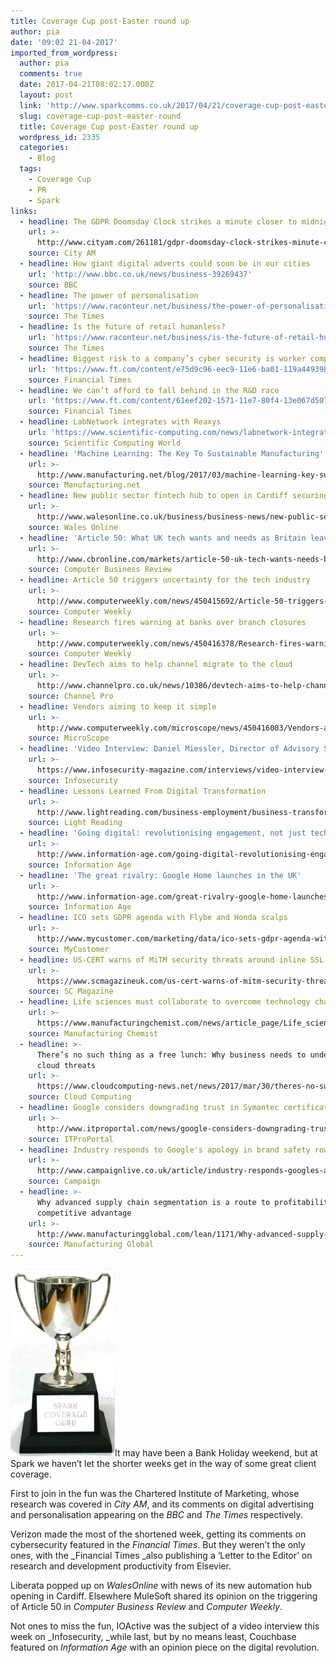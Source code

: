 ```yaml
---
title: Coverage Cup post-Easter round up
author: pia
date: '09:02 21-04-2017'
imported_from_wordpress:
  author: pia
  comments: true
  date: 2017-04-21T08:02:17.000Z
  layout: post
  link: 'http://www.sparkcomms.co.uk/2017/04/21/coverage-cup-post-easter-round/'
  slug: coverage-cup-post-easter-round
  title: Coverage Cup post-Easter round up
  wordpress_id: 2335
  categories:
    - Blog
  tags:
    - Coverage Cup
    - PR
    - Spark
links:
  - headline: The GDPR Doomsday Clock strikes a minute closer to midnight
    url: >-
      http://www.cityam.com/261181/gdpr-doomsday-clock-strikes-minute-closer-midnight-
    source: City AM
  - headline: How giant digital adverts could soon be in our cities
    url: 'http://www.bbc.co.uk/news/business-39269437'
    source: BBC
  - headline: The power of personalisation
    url: 'https://www.raconteur.net/business/the-power-of-personalisation'
    source: The Times
  - headline: Is the future of retail humanless?
    url: 'https://www.raconteur.net/business/is-the-future-of-retail-humanless'
    source: The Times
  - headline: Biggest risk to a company’s cyber security is worker complacency
    url: 'https://www.ft.com/content/e75d9c96-eec9-11e6-ba01-119a44939bb6'
    source: Financial Times
  - headline: We can’t afford to fall behind in the R&D race
    url: 'https://www.ft.com/content/61eef202-1571-11e7-80f4-13e067d5072c'
    source: Financial Times
  - headline: LabNetwork integrates with Reaxys
    url: 'https://www.scientific-computing.com/news/labnetwork-integrates-reaxys'
    source: Scientific Computing World
  - headline: 'Machine Learning: The Key To Sustainable Manufacturing'
    url: >-
      http://www.manufacturing.net/blog/2017/03/machine-learning-key-sustainable-manufacturing
    source: Manufacturing.net
  - headline: New public sector fintech hub to open in Cardiff securing 52 jobs
    url: >-
      http://www.walesonline.co.uk/business/business-news/new-public-sector-fintech-hub-12779390
    source: Wales Online
  - headline: 'Article 50: What UK tech wants and needs as Britain leaves EU'
    url: >-
      http://www.cbronline.com/markets/article-50-uk-tech-wants-needs-britain-leaves-eu/
    source: Computer Business Review
  - headline: Article 50 triggers uncertainty for the tech industry
    url: >-
      http://www.computerweekly.com/news/450415692/Article-50-triggers-uncertainty-for-the-tech-industry
    source: Computer Weekly
  - headline: Research fires warning at banks over branch closures
    url: >-
      http://www.computerweekly.com/news/450416378/Research-fires-warning-at-banks-over-branch-closures
    source: Computer Weekly
  - headline: DevTech aims to help channel migrate to the cloud
    url: >-
      http://www.channelpro.co.uk/news/10386/devtech-aims-to-help-channel-migrate-to-the-cloud
    source: Channel Pro
  - headline: Vendors aiming to keep it simple
    url: >-
      http://www.computerweekly.com/microscope/news/450416003/Vendors-aiming-to-keep-it-simple
    source: MicroScope
  - headline: 'Video Interview: Daniel Miessler, Director of Advisory Services - IOActive'
    url: >-
      https://www.infosecurity-magazine.com/interviews/video-interview-daniel-miessler/
    source: Infosecurity
  - headline: Lessons Learned From Digital Transformation
    url: >-
      http://www.lightreading.com/business-employment/business-transformation/lessons-learned-from-digital-transformation/v/d-id/731328
    source: Light Reading
  - headline: 'Going digital: revolutionising engagement, not just technology'
    url: >-
      http://www.information-age.com/going-digital-revolutionising-engagement-123465281/
    source: Information Age
  - headline: 'The great rivalry: Google Home launches in the UK'
    url: >-
      http://www.information-age.com/great-rivalry-google-home-launches-uk-123465569/
    source: Information Age
  - headline: ICO sets GDPR agenda with Flybe and Honda scalps
    url: >-
      http://www.mycustomer.com/marketing/data/ico-sets-gdpr-agenda-with-flybe-and-honda-scalps
    source: MyCustomer
  - headline: US-CERT warns of MiTM security threats around inline SSL inspection
    url: >-
      https://www.scmagazineuk.com/us-cert-warns-of-mitm-security-threats-around-inline-ssl-inspection/article/645323/
    source: SC Magazine
  - headline: Life sciences must collaborate to overcome technology challenges
    url: >-
      https://www.manufacturingchemist.com/news/article_page/Life_sciences_must_collaborate_to_overcome_technology_challenges/127641
    source: Manufacturing Chemist
  - headline: >-
      There’s no such thing as a free lunch: Why business needs to understand
      cloud threats
    url: >-
      https://www.cloudcomputing-news.net/news/2017/mar/30/theres-no-such-thing-free-lunch-why-business-needs-understand-cloud-threats/
    source: Cloud Computing
  - headline: Google considers downgrading trust in Symantec certificates
    url: >-
      http://www.itproportal.com/news/google-considers-downgrading-trust-in-symantec-certificates/
    source: ITProPortal
  - headline: Industry responds to Google's apology in brand safety row
    url: >-
      http://www.campaignlive.co.uk/article/industry-responds-googles-apology-brand-safety-row/1428132
    source: Campaign
  - headline: >-
      Why advanced supply chain segmentation is a route to profitability and
      competitive advantage
    url: >-
      http://www.manufacturingglobal.com/lean/1171/Why-advanced-supply-chain-segmentation-is-a-route-to-profitability-and-competitive-advantage
    source: Manufacturing Global
---
```

![Coverage cup](Coverage-cup-167x300.jpg)It may have been a Bank Holiday weekend, but at Spark we haven’t let the shorter weeks get in the way of some great client coverage.

First to join in the fun was the Chartered Institute of Marketing, whose research was covered in _City AM_, and its comments on digital advertising and personalisation appearing on the _BBC_ and _The Times_ respectively.

Verizon made the most of the shortened week, getting its comments on cybersecurity featured in the _Financial Times_. But they weren’t the only ones, with the _Financial Times _also publishing a ‘Letter to the Editor’ on research and development productivity from Elsevier.

Liberata popped up on _WalesOnline_ with news of its new automation hub opening in Cardiff. Elsewhere MuleSoft shared its opinion on the triggering of Article 50 in _Computer Business Review_ and _Computer Weekly_.

Not ones to miss the fun, IOActive was the subject of a video interview this week on _Infosecurity, _while last, but by no means least, Couchbase featured on _Information Age_ with an opinion piece on the digital revolution.
